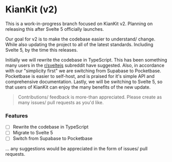 # KianKit (v2)

This is a work-in-progress branch focused on KianKit v2. Planning on
releasing this after Svelte 5 officially launches.

Our goal for v2 is to make the codebase easier to understand/ change. While
also updating the project to all of the latest standards. Including Svelte
5, by the time this releases.

Initially we will rewrite the codebase in TypeScript. This has been
something many users in the [r/sveltejs](https://reddit.com/r/sveltejs) subreddit have suggested. Also, in
accordance with our "simplicity first" we are switching from Supabase to
Pocketbase. Pocketbase is easier to self-host, and is praised for it's
simple API and comprehensive documentation. Lastly, we will be switching to
Svelte 5, so that users of KianKit can enjoy the many benefits of the new
update.

> Contributions/ feedback is more-than appreciated. Please create as many
> issues/ pull requests as you'd like.

### Features

- [ ] Rewrite the codebase in TypeScript
- [ ] Migrate to Svelte 5
- [ ] Switch from Supabase to Pocketbase

... any suggestions would be appreciated in the form of issues/ pull requests.
